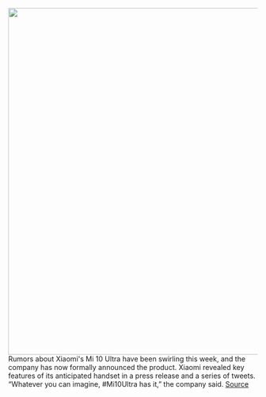 <img src='https://cdn.vox-cdn.com/thumbor/Vq5bSNInz053O7B8Rg_UvgJpmHI=/0x0:3014x1959/1200x800/filters:focal(1266x739:1748x1221)/cdn.vox-cdn.com/uploads/chorus_image/image/67187518/1263139741.jpg.0.jpg' width='700px' /><br/>
Rumors about Xiaomi's Mi 10 Ultra have been swirling this week, and the company has now formally announced the product. Xiaomi revealed key features of its anticipated handset in a press release and a series of tweets. “Whatever you can imagine, #Mi10Ultra has it,” the company said.
<a href='https://www.theverge.com/2020/8/11/21363317/xiaomi-mi-10-ultra-announcement-twitter-fast-charging'> Source <a/>